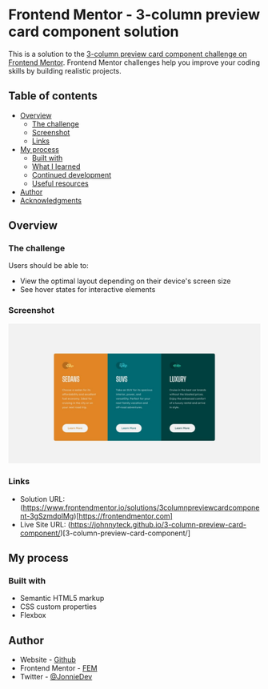 # Frontend Mentor - 3-column preview card component solution

This is a solution to the [3-column preview card component challenge on Frontend Mentor](https://www.frontendmentor.io/challenges/3column-preview-card-component-pH92eAR2-). Frontend Mentor challenges help you improve your coding skills by building realistic projects. 

## Table of contents

- [Overview](#overview)
  - [The challenge](#the-challenge)
  - [Screenshot](#screenshot)
  - [Links](#links)
- [My process](#my-process)
  - [Built with](#built-with)
  - [What I learned](#what-i-learned)
  - [Continued development](#continued-development)
  - [Useful resources](#useful-resources)
- [Author](#author)
- [Acknowledgments](#acknowledgments)


## Overview

### The challenge

Users should be able to:

- View the optimal layout depending on their device's screen size
- See hover states for interactive elements

### Screenshot

![](./images/desktop-design.jpg)


### Links

- Solution URL: (https://www.frontendmentor.io/solutions/3columnpreviewcardcomponent-3gSzmdplMg)[https://frontendmentor.com]
- Live Site URL: (https://johnnyteck.github.io/3-column-preview-card-component/)[3-column-preview-card-component/]

## My process

### Built with

- Semantic HTML5 markup
- CSS custom properties
- Flexbox

## Author

- Website - [Github](https://www.github.com/johnnyteck)
- Frontend Mentor - [FEM](https://www.frontendmentor.io/profile/johnnyteck)
- Twitter - [@JonnieDev](https://www.twitter.com/JonnieDev)

